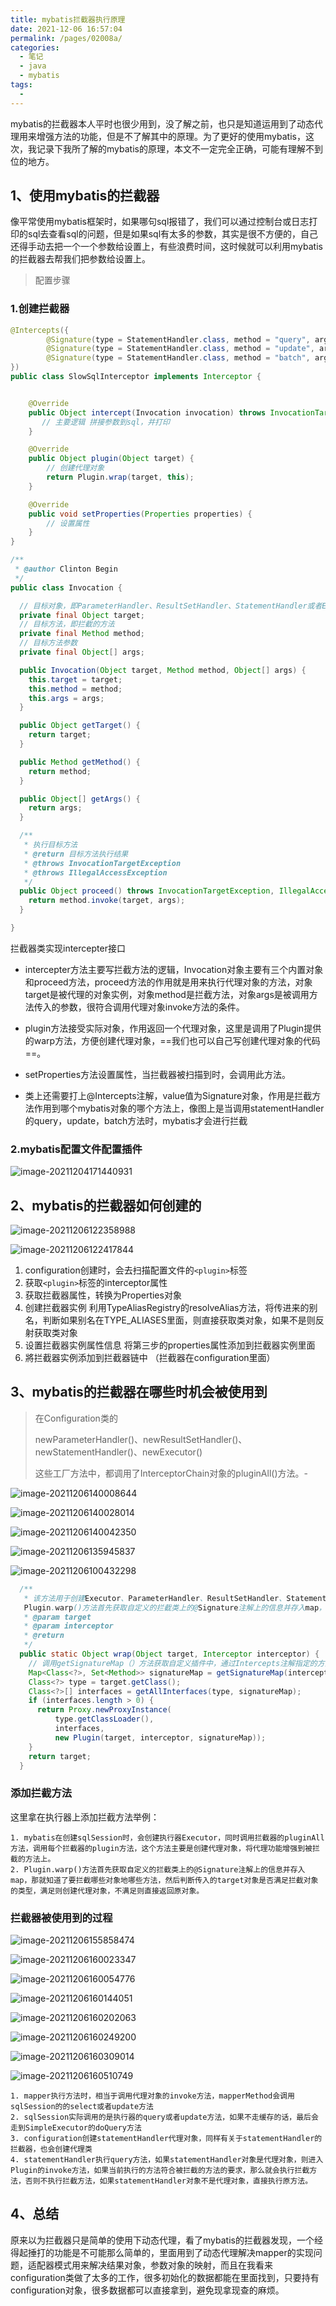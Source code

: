 ```yaml
---
title: mybatis拦截器执行原理
date: 2021-12-06 16:57:04
permalink: /pages/02008a/
categories:
  - 笔记
  - java
  - mybatis
tags:
  - 
---
```

mybatis的拦截器本人平时也很少用到，没了解之前，也只是知道运用到了动态代理用来增强方法的功能，但是不了解其中的原理。为了更好的使用mybatis，这次，我记录下我所了解的mybatis的原理，本文不一定完全正确，可能有理解不到位的地方。


## 1、使用mybatis的拦截器

像平常使用mybatis框架时，如果哪句sql报错了，我们可以通过控制台或日志打印的sql去查看sql的问题，但是如果sql有太多的参数，其实是很不方便的，自己还得手动去把一个一个参数给设置上，有些浪费时间，这时候就可以利用mybatis的拦截器去帮我们把参数给设置上。

> 配置步骤

### 1.创建拦截器

```java
@Intercepts({
        @Signature(type = StatementHandler.class, method = "query", args = {Statement.class, ResultHandler.class}),
        @Signature(type = StatementHandler.class, method = "update", args = {Statement.class}),
        @Signature(type = StatementHandler.class, method = "batch", args = {Statement.class})
})
public class SlowSqlInterceptor implements Interceptor {


    @Override
    public Object intercept(Invocation invocation) throws InvocationTargetException, IllegalAccessException {
       // 主要逻辑 拼接参数到sql，并打印
    }

    @Override
    public Object plugin(Object target) {
        // 创建代理对象
        return Plugin.wrap(target, this);
    }

    @Override
    public void setProperties(Properties properties) {
      	// 设置属性
    }
}
```

```java
/**
 * @author Clinton Begin
 */
public class Invocation {

  // 目标对象，即ParameterHandler、ResultSetHandler、StatementHandler或者Executor实例
  private final Object target;
  // 目标方法，即拦截的方法
  private final Method method;
  // 目标方法参数
  private final Object[] args;

  public Invocation(Object target, Method method, Object[] args) {
    this.target = target;
    this.method = method;
    this.args = args;
  }

  public Object getTarget() {
    return target;
  }

  public Method getMethod() {
    return method;
  }

  public Object[] getArgs() {
    return args;
  }

  /**
   * 执行目标方法
   * @return 目标方法执行结果
   * @throws InvocationTargetException
   * @throws IllegalAccessException
   */
  public Object proceed() throws InvocationTargetException, IllegalAccessException {
    return method.invoke(target, args);
  }

}
```

拦截器类实现intercepter接口

- intercepter方法主要写拦截方法的逻辑，Invocation对象主要有三个内置对象和proceed方法，proceed方法的作用就是用来执行代理对象的方法，对象target是被代理的对象实例，对象method是拦截方法，对象args是被调用方法传入的参数，很符合调用代理对象invoke方法的条件。

- plugin方法接受实际对象，作用返回一个代理对象，这里是调用了Plugin提供的warp方法，方便创建代理对象，==我们也可以自己写创建代理对象的代码==。

- setProperties方法设置属性，当拦截器被扫描到时，会调用此方法。
- 类上还需要打上@Intercepts注解，value值为Signature对象，作用是拦截方法作用到哪个mybatis对象的哪个方法上，像图上是当调用statementHandler的query，update，batch方法时，mybatis才会进行拦截

### 2.mybatis配置文件配置插件

![image-20211204171440931](https://gitee.com/zxqzhuzhu/imgs/raw/master/picGo/image-20211204171440931.png)











## 2、mybatis的拦截器如何创建的

![image-20211206122358988](https://gitee.com/zxqzhuzhu/imgs/raw/master/picGo/image-20211206122358988.png)

![image-20211206122417844](https://gitee.com/zxqzhuzhu/imgs/raw/master/picGo/image-20211206122417844.png)

1. configuration创建时，会去扫描配置文件的`<plugin>`标签
2. 获取`<plugin>`标签的interceptor属性
3. 获取拦截器属性，转换为Properties对象
4. 创建拦截器实例 利用TypeAliasRegistry的resolveAlias方法，将传进来的别名，判断如果别名在TYPE_ALIASES里面，则直接获取类对象，如果不是则反射获取类对象
5. 设置拦截器实例属性信息 将第三步的properties属性添加到拦截器实例里面
6. 將拦截器实例添加到拦截器链中 （拦截器在configuration里面）





## 3、mybatis的拦截器在哪些时机会被使用到





> 在Configuration类的
>
> newParameterHandler()、newResultSetHandler()、newStatementHandler()、newExecutor()
>
> 这些工厂方法中，都调用了InterceptorChain对象的pluginAll()方法。-







![image-20211206140008644](https://gitee.com/zxqzhuzhu/imgs/raw/master/picGo/image-20211206140008644.png)

![image-20211206140028014](https://gitee.com/zxqzhuzhu/imgs/raw/master/picGo/image-20211206140028014.png)

![image-20211206140042350](https://gitee.com/zxqzhuzhu/imgs/raw/master/picGo/image-20211206140042350.png)

![image-20211206135945837](https://gitee.com/zxqzhuzhu/imgs/raw/master/picGo/image-20211206135945837.png)



![image-20211206100432298](https://gitee.com/zxqzhuzhu/imgs/raw/master/picGo/image-20211206100432298.png)



```java
  /**
   * 该方法用于创建Executor、ParameterHandler、ResultSetHandler、StatementHandler的代理对象
   Plugin.warp()方法首先获取自定义的拦截类上的@Signature注解上的信息并存入map，那就知道了要拦截哪些对象地哪些方法，然后判断传入的target对象是否满足拦截对象的类型，满足则创建代理对象，不满足则直接返回原对象。
   * @param target
   * @param interceptor
   * @return
   */
  public static Object wrap(Object target, Interceptor interceptor) {
    // 调用getSignatureMap（）方法获取自定义插件中，通过Intercepts注解指定的方法
    Map<Class<?>, Set<Method>> signatureMap = getSignatureMap(interceptor);
    Class<?> type = target.getClass();
    Class<?>[] interfaces = getAllInterfaces(type, signatureMap);
    if (interfaces.length > 0) {
      return Proxy.newProxyInstance(
          type.getClassLoader(),
          interfaces,
          new Plugin(target, interceptor, signatureMap));
    }
    return target;
  }
```

### 添加拦截方法

这里拿在执行器上添加拦截方法举例：

 	1. mybatis在创建sqlSession时，会创建执行器Executor，同时调用拦截器的pluginAll方法，调用每个拦截器的plugin方法，这个方法主要是创建代理对象，将代理功能增强到被拦截的方法上。
 	2. Plugin.warp()方法首先获取自定义的拦截类上的@Signature注解上的信息并存入map，那就知道了要拦截哪些对象地哪些方法，然后判断传入的target对象是否满足拦截对象的类型，满足则创建代理对象，不满足则直接返回原对象。



### 拦截器被使用到的过程

![image-20211206155858474](https://gitee.com/zxqzhuzhu/imgs/raw/master/picGo/image-20211206155858474.png)

![image-20211206160023347](https://gitee.com/zxqzhuzhu/imgs/raw/master/picGo/image-20211206160023347.png)

![image-20211206160054776](https://gitee.com/zxqzhuzhu/imgs/raw/master/picGo/image-20211206160054776.png)

![image-20211206160144051](https://gitee.com/zxqzhuzhu/imgs/raw/master/picGo/image-20211206160144051.png)

![image-20211206160202063](https://gitee.com/zxqzhuzhu/imgs/raw/master/picGo/image-20211206160202063.png)

![image-20211206160249200](https://gitee.com/zxqzhuzhu/imgs/raw/master/picGo/image-20211206160249200.png)

![image-20211206160309014](https://gitee.com/zxqzhuzhu/imgs/raw/master/picGo/image-20211206160309014.png)

![image-20211206160510749](https://gitee.com/zxqzhuzhu/imgs/raw/master/picGo/image-20211206160510749.png)

 	1. mapper执行方法时，相当于调用代理对象的invoke方法，mapperMethod会调用sqlSession的的select或者update方法
 	2. sqlSession实际调用的是执行器的query或者update方法，如果不走缓存的话，最后会走到SimpleExecutor的doQuery方法
 	3. configuration创建statementHandler代理对象，同样有关于statementHandler的拦截器，也会创建代理类
 	4. statementHandler执行query方法，如果statementHandler对象是代理对象，则进入Plugin的invoke方法，如果当前执行的方法符合被拦截的方法的要求，那么就会执行拦截方法，否则不执行拦截方法，如果statementHandler对象不是代理对象，直接执行原方法。



## 4、总结

原来以为拦截器只是简单的使用下动态代理，看了mybatis的拦截器发现，一个经得起捶打的功能是不可能那么简单的，里面用到了动态代理解决mapper的实现问题，适配器模式用来解决结果对象，参数对象的映射，而且在我看来configuration类做了太多的工作，很多初始化的数据都能在里面找到，只要持有configuration对象，很多数据都可以直接拿到，避免现拿现查的麻烦。